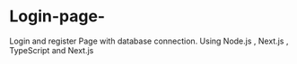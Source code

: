 # Login-page-
Login and register Page with database connection. Using Node.js ,  Next.js , TypeScript and Next.js
